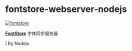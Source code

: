# fontstore-webserver-nodejs




[![fontstore](http://fontstore.baidu.com/static/fontplatform/asset/219035528b4cf73f237ed6b8f7de0a77.svg)](http://fontstore.baidu.com)



**[FontStore](http://fontstore.baidu.com)**  字体同步服务器


| By Nodejs

